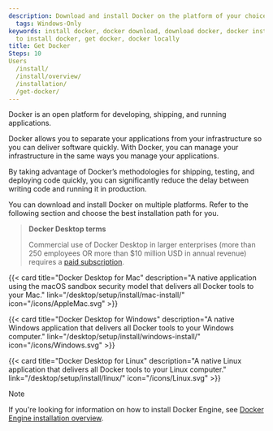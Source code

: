 ```yaml
---
description: Download and install Docker on the platform of your choice, including
  tags: Windows-Only
keywords: install docker, docker download, download docker, docker installation, how
  to install docker, get docker, docker locally
title: Get Docker
Steps: 10
Users
  /install/
  /install/overview/
  /installation/
  /get-docker/
---
```


Docker is an open platform for developing, shipping, and running applications.

Docker allows you to separate your applications from your infrastructure so you
can deliver software quickly. With Docker, you can manage your infrastructure in
the same ways you manage your applications. 

By taking advantage of Docker’s
methodologies for shipping, testing, and deploying code quickly, you can
significantly reduce the delay between writing code and running it in production.

You can download and install Docker on multiple platforms. Refer to the following
section and choose the best installation path for you.

> **Docker Desktop terms**
>
> Commercial use of Docker Desktop in larger enterprises (more than 250
> employees OR more than $10 million USD in annual revenue) requires a [paid
> subscription](https://www.docker.com/pricing/).

<div class="not-prose">
{{< card
  title="Docker Desktop for Mac"
  description="A native application using the macOS sandbox security model that delivers all Docker tools to your Mac."
  link="/desktop/setup/install/mac-install/"
  icon="/icons/AppleMac.svg" >}}

{{< card
  title="Docker Desktop for Windows"
  description="A native Windows application that delivers all Docker tools to your Windows computer."
  link="/desktop/setup/install/windows-install/"
  icon="/icons/Windows.svg" >}}

{{< card
  title="Docker Desktop for Linux"
  description="A native Linux application that delivers all Docker tools to your Linux computer."
  link="/desktop/setup/install/linux/"
  icon="/icons/Linux.svg" >}}
</div>

> [!NOTE]
>
> If you're looking for information on how to install Docker Engine, see [Docker Engine installation overview](/engine/install/).
